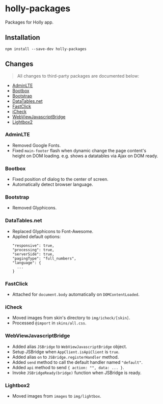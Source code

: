 # holly-packages

Packages for Holly app.

## Installation

```
npm install --save-dev holly-packages
```

## Changes

> All changes to third-party packages are documented below:

<!-- MarkdownTOC -->

- [AdminLTE](#adminlte)
- [Bootbox](#bootbox)
- [Bootstrap](#bootstrap)
- [DataTables.net](#datatablesnet)
- [FastClick](#fastclick)
- [iCheck](#icheck)
- [WebViewJavascriptBridge](#webviewjavascriptbridge)
- [Lightbox2](#lightbox2)

<!-- /MarkdownTOC -->

### AdminLTE

- Removed Google Fonts.
- Fixed `main-footer` flash when dynamic change the page content's height on DOM loading. e.g. shows a datatables via Ajax on DOM ready.

### Bootbox

- Fixed position of dialog to the center of screen.
- Automatically detect browser language.

### Bootstrap

- Removed Glyphicons.

### DataTables.net

- Replaced Glyphicons to Font-Awesome.
- Applied default options: 
  ```
  "responsive": true,
  "processing": true,
  "serverSide": true,
  "pagingType": "full_numbers",
  "language": {
    ...
  }
  ```

### FastClick

- Attached for `document.body` automatically on `DOMContentLoaded`.

### iCheck

- Moved images from skin's directory to `img/icheck/[skin]`.
- Processed `@import` in `skins/all.css`.

### WebViewJavascriptBridge

- Added alias `JSBridge` to `WebViewJavascriptBridge` object.
- Setup JSBridge when `AppClient.isApiClient` is `true`.
- Added alias `on` to `JSBridge.registerHandler` method.
- Added `send` method to call the default handler named `"default"`.
- Added `api` method to send `{ action: "", data: ... }`.
- Invoke `JSBridgeReady(bridge)` function when JSBridge is ready.

### Lightbox2

- Moved images from `images` to `img/lightbox`.

